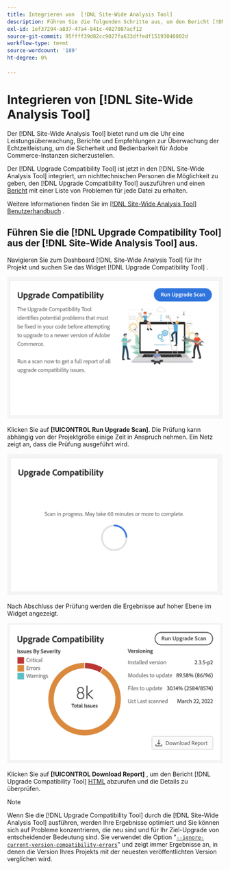 ```yaml
---
title: Integrieren von  [!DNL Site-Wide Analysis Tool]
description: Führen Sie die folgenden Schritte aus, um den Bericht [!DNL Upgrade Compatibility Tool] vom [!DNL Site-Wide Analysis Tool] Dashboard in Ihrem Adobe Commerce-Projekt abzurufen.
exl-id: 1ef37294-a837-47a4-841c-4027087acf12
source-git-commit: 95ffff39d82cc9027fa633dffedf15193040802d
workflow-type: tm+mt
source-wordcount: '189'
ht-degree: 0%

---
```


# Integrieren von [!DNL Site-Wide Analysis Tool]

Der [!DNL Site-Wide Analysis Tool] bietet rund um die Uhr eine Leistungsüberwachung, Berichte und Empfehlungen zur Überwachung der Echtzeitleistung, um die Sicherheit und Bedienbarkeit für Adobe Commerce-Instanzen sicherzustellen.

Der [!DNL Upgrade Compatibility Tool] ist jetzt in den [!DNL Site-Wide Analysis Tool] integriert, um nichttechnischen Personen die Möglichkeit zu geben, den [!DNL Upgrade Compatibility Tool] auszuführen und einen [Bericht](../upgrade-compatibility-tool/reports.md) mit einer Liste von Problemen für jede Datei zu erhalten.

Weitere Informationen finden Sie im [[!DNL Site-Wide Analysis Tool] Benutzerhandbuch](https://docs.magento.com/user-guide/reports/site-wide-analysis-tool.html) .

## Führen Sie die [!DNL Upgrade Compatibility Tool] aus der [!DNL Site-Wide Analysis Tool] aus.

Navigieren Sie zum Dashboard [!DNL Site-Wide Analysis Tool] für Ihr Projekt und suchen Sie das Widget [!DNL Upgrade Compatibility Tool] .

![UCT SWAT widget - Initial](../../assets/upgrade-guide/uct-swat-initial.png)

Klicken Sie auf **[!UICONTROL Run Upgrade Scan]**. Die Prüfung kann abhängig von der Projektgröße einige Zeit in Anspruch nehmen. Ein Netz zeigt an, dass die Prüfung ausgeführt wird.

![UCT SWAT widget - In Bearbeitung](../../assets/upgrade-guide/uct-swat-progress.png)

Nach Abschluss der Prüfung werden die Ergebnisse auf hoher Ebene im Widget angezeigt.

![UCT SWAT widget - Results](../../assets/upgrade-guide/uct-swat-results.png)

Klicken Sie auf **[!UICONTROL Download Report]** , um den Bericht [!DNL Upgrade Compatibility Tool] [HTML](../upgrade-compatibility-tool/reports.md#html-report) abzurufen und die Details zu überprüfen.


>[!NOTE]
>
> Wenn Sie die [!DNL Upgrade Compatibility Tool] durch die [!DNL Site-Wide Analysis Tool] ausführen, werden Ihre Ergebnisse optimiert und Sie können sich auf Probleme konzentrieren, die neu sind und für Ihr Ziel-Upgrade von entscheidender Bedeutung sind. Sie verwendet die Option &quot;[`--ignore-current-version-compatibility-errors`](run.md#optimize-your-results)&quot; und zeigt immer Ergebnisse an, in denen die Version Ihres Projekts mit der neuesten veröffentlichten Version verglichen wird.
